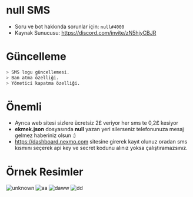 # null SMS

- Soru ve bot hakkında sorunlar için:  `null#4000`
- Kaynak Sunucusu: https://discord.com/invite/zN5hjyCBJR


# Güncelleme

```bash
> SMS logu güncellemesi.
> Ban atma özelliği.
> Yönetici kapatma özelliği.
```

# Önemli 


- Ayrıca web sitesi sizlere ücretsiz 2£ veriyor her sms te 0,2£ kesiyor
- **__ekmek.json__** dosyasında **__null__** yazan yeri silerseniz telefonunuza mesaj gelmez haberiniz olsun :)
- https://dashboard.nexmo.com sitesine girerek kayıt olunuz oradan sms kısmını seçerek api key ve secret kodunu alınız yoksa çalıştıramazsınız.



# Örnek Resimler
![unknown](https://user-images.githubusercontent.com/60463845/154804357-9d252f5c-1722-442f-9171-2c71965dbc0c.png)
![aa](https://user-images.githubusercontent.com/60463845/154804121-9dc45e0d-a558-4549-a707-cfb29463a9c9.png)
![daww](https://user-images.githubusercontent.com/60463845/154804123-c729f6ca-e349-4c86-a253-54ac449a3c77.png)
![dd](https://user-images.githubusercontent.com/60463845/154804118-37b6cf68-30b3-42dd-83d6-ad93af513db4.png)

